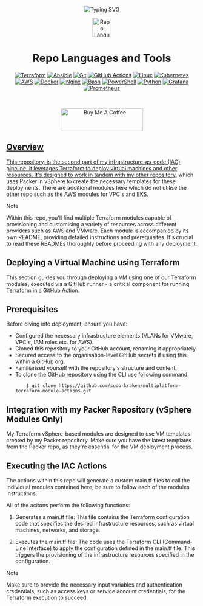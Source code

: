 <p align="center">
  <img src="https://readme-typing-svg.demolab.com?font=Fira+Code&pause=1000&width=435&lines=Terraform+Modules+for+GitHub+Actions" alt="Typing SVG"/>
</p>

<p align="center">
  <img src="https://media.giphy.com/media/hvRJCLFzcasrR4ia7z/giphy.gif" width="50" alt="Repo Languages and Tools"/>
</p>

<h1 align="center">Repo Languages and Tools</h1>
 
<p align="center">
  <a href="https://www.terraform.io/"><img src="https://img.shields.io/badge/-Terraform-623CE4?style=flat&logo=terraform&logoColor=white" alt="Terraform" /></a>
  <a href="https://www.ansible.com/"><img src="https://img.shields.io/badge/Ansible-%231A1918.svg?style=flat&logo=ansible&logoColor=white" alt="Ansible" /></a>
  <a href="https://git-scm.com/"><img src="https://img.shields.io/badge/-Git-F05032?style=flat&logo=git&logoColor=white" alt="Git" /></a>
  <a href="https://github.com/features/actions"><img src="https://img.shields.io/badge/-GitHub_Actions-2088FF?style=flat&logo=github-actions&logoColor=white" alt="GitHub Actions" /></a>
  <a href="https://www.linux.org/"><img src="https://img.shields.io/badge/-Linux-FCC624?style=flat&logo=linux&logoColor=black" alt="Linux" /></a>
  <a href="https://kubernetes.io/"><img src="https://img.shields.io/badge/-Kubernetes-326CE5?style=flat&logo=kubernetes&logoColor=white" alt="Kubernetes" /></a>
  <a href="https://aws.amazon.com/"><img src="https://img.shields.io/badge/-AWS-232F3E?style=flat&logo=amazon-aws&logoColor=white" alt="AWS" /></a>
  <a href="https://www.docker.com/"><img src="https://img.shields.io/badge/-Docker-2496ED?style=flat&logo=docker&logoColor=white" alt="Docker" /></a>
  <a href="https://www.nginx.com/"><img src="https://img.shields.io/badge/-Nginx-009639?style=flat&logo=nginx&logoColor=white" alt="Nginx" /></a>
  <a href="https://www.gnu.org/software/bash/"><img src="https://img.shields.io/badge/-Bash-4EAA25?style=flat&logo=gnu-bash&logoColor=white" alt="Bash" /></a>
  <a href="https://docs.microsoft.com/en-us/powershell/"><img src="https://img.shields.io/badge/-PowerShell-5391FE?style=flat&logo=powershell&logoColor=white" alt="PowerShell" /></a>
  <a href="https://www.python.org/"><img src="https://img.shields.io/badge/-Python-3776AB?style=flat&logo=python&logoColor=white" alt="Python" /></a>
  <a href="https://grafana.com/"><img src="https://img.shields.io/badge/-Grafana-F46800?style=flat&logo=grafana&logoColor=white" alt="Grafana" /></a>
  <a href="https://prometheus.io/"><img src="https://img.shields.io/badge/-Prometheus-E6522C?style=flat&logo=prometheus&logoColor=white" alt="Prometheus" /></a>
</p>

<br>
<p align="center">
  <a href="https://www.buymeacoffee.com/jharrison94" target="_blank"><img src="https://cdn.buymeacoffee.com/buttons/v2/default-yellow.png" alt="Buy Me A Coffee" height="60px" width="217px" >
      
## Overview
This repository, is the second part of my infrastructure-as-code (IAC) pipeline, it leverages Terraform to deploy virtual machines and other resources. It's designed to work in tandem with my other [repository](https://github.com/sudo-kraken/multiplatform-packer-vsphere-actions/tree/main), which uses Packer in vSphere to create the necessary templates for these deployments. There are additional modules here which do not utilise the other repo such as the AWS modules for VPC's and EKS.

> [!NOTE]  
> Within this repo, you'll find multiple Terraform modules capable of provisioning and customising a variety of resources across different providers such as AWS and VMware. Each module is accompanied by its own README, providing detailed instructions and prerequisites. It's crucial to read these READMEs thoroughly before proceeding with any deployment.

## Deploying a Virtual Machine using Terraform
This section guides you through deploying a VM using one of our Terraform modules, executed via a GitHub runner - a critical component for running Terraform in a GitHub Action.

## Prerequisites
Before diving into deployment, ensure you have:
  - Configured the necessary infrastructure elements (VLANs for VMware, VPC's, IAM roles etc. for AWS).
  - Cloned this repository to your GitHub account, renaming it appropriately.
  - Secured access to the organisation-level GitHub secrets if using this within a GitHub org.
  - Familiarised yourself with the repository's structure and content.
  - To clone the GitHub repository using the CLI use following command:
    ```code
        $ git clone https://github.com/sudo-kraken/multiplatform-terraform-module-actions.git
    ```

## Integration with my Packer Repository (vSphere Modules Only)
My Terraform vSphere-based modules are designed to use VM templates created by my Packer repository. Make sure you have the latest templates from the Packer repo, as they're essential for the VM deployment process.

## Executing the IAC Actions
The actions within this repo will generate a custom main.tf files to call the individual modules contained here, be sure to follow each of the modules instructions.

All of the acitons perform the following functions:

1. Generates a main.tf file: This file contains the Terraform configuration code that specifies the desired infrastructure resources, such as virtual machines, networks, and storage.

2. Executes the main.tf file: The code uses the Terraform CLI (Command-Line Interface) to apply the configuration defined in the main.tf file. This triggers the provisioning of the infrastructure resources specified in the configuration.

>[!Note]
>Make sure to provide the necessary input variables and authentication credentials, such as access keys or service account credentials, for the Terraform execution to succeed.
